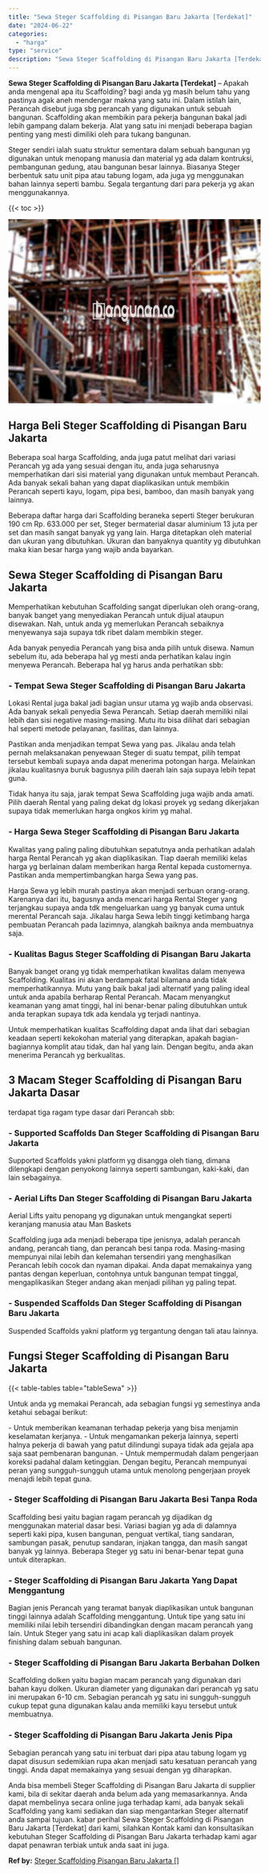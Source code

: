 ```yaml
---
title: "Sewa Steger Scaffolding di Pisangan Baru Jakarta [Terdekat]"
date: "2024-06-22"
categories: 
  - "harga"
type: "service"
description: "Sewa Steger Scaffolding di Pisangan Baru Jakarta [Terdekat]. Anda bisa membeli Steger Scaffolding di Pisangan Baru Jakarta di supplier kami, bila di sekitar..."
---
```


**Sewa Steger Scaffolding di Pisangan Baru Jakarta \[Terdekat\]** – Apakah anda mengenal apa itu Scaffolding? bagi anda yg masih belum tahu yang pastinya agak aneh mendengar makna yang satu ini. Dalam istilah lain, Perancah disebut juga sbg perancah yang digunakan untuk sebuah bangunan. Scaffolding akan membikin para pekerja bangunan bakal jadi lebih gampang dalam bekerja. Alat yang satu ini menjadi beberapa bagian penting yang mesti dimiliki oleh para tukang bangunan.

Steger sendiri ialah suatu struktur sementara dalam sebuah bangunan yg digunakan untuk menopang manusia dan material yg ada dalam kontruksi, pembangunan gedung, atau bangunan besar lainnya. Biasanya Steger berbentuk satu unit pipa atau tabung logam, ada juga yg menggunakan bahan lainnya seperti bambu. Segala tergantung dari para pekerja yg akan menggunakannya.

{{< toc >}}

![Sewa Steger Scaffolding di Pisangan Baru Jakarta [Terdekat]](/images/sewa-scaffolding-steger-10.png)

## Harga Beli Steger Scaffolding di Pisangan Baru Jakarta

Beberapa soal harga Scaffolding, anda juga patut melihat dari variasi Perancah yg ada yang sesuai dengan itu, anda juga seharusnya memperhatikan dari sisi material yang digunakan untuk membaut Perancah. Ada banyak sekali bahan yang dapat diaplikasikan untuk membikin Perancah seperti kayu, logam, pipa besi, bamboo, dan masih banyak yang lainnya.

Beberapa daftar harga dari Scaffolding beraneka seperti Steger berukuran 190 cm Rp. 633.000 per set, Steger bermaterial dasar aluminium 13 juta per set dan masih sangat banyak yg yang lain. Harga ditetapkan oleh material dan ukuran yang dibutuhkan. Ukuran dan banyaknya quantity yg dibutuhkan maka kian besar harga yang wajib anda bayarkan.

## Sewa Steger Scaffolding di Pisangan Baru Jakarta

Memperhatikan kebutuhan Scaffolding sangat diperlukan oleh orang-orang, banyak banget yang menyediakan Perancah untuk dijual ataupun disewakan. Nah, untuk anda yg memerlukan Perancah sebaiknya menyewanya saja supaya tdk ribet dalam membikin steger.

Ada banyak penyedia Perancah yang bisa anda pilih untuk disewa. Namun sebelum itu, ada beberapa hal yg mesti anda perhatikan kalau ingin menyewa Perancah. Beberapa hal yg harus anda perhatikan sbb:

### \- Tempat Sewa Steger Scaffolding di Pisangan Baru Jakarta

Lokasi Rental juga bakal jadi bagian unsur utama yg wajib anda observasi. Ada banyak sekali penyedia Sewa Perancah. Setiap daerah memiliki nilai lebih dan sisi negative masing-masing. Mutu itu bisa dilihat dari sebagian hal seperti metode pelayanan, fasilitas, dan lainnya.

Pastikan anda menjadikan tempat Sewa yang pas. Jikalau anda telah pernah melaksanakan penyewaan Steger di suatu tempat, pilih tempat tersebut kembali supaya anda dapat menerima potongan harga. Melainkan jikalau kualitasnya buruk bagusnya pilih daerah lain saja supaya lebih tepat guna.

Tidak hanya itu saja, jarak tempat Sewa Scaffolding juga wajib anda amati. Pilih daerah Rental yang paling dekat dg lokasi proyek yg sedang dikerjakan supaya tidak memerlukan harga ongkos kirim yg mahal.

### \- Harga Sewa Steger Scaffolding di Pisangan Baru Jakarta

Kwalitas yang paling paling dibutuhkan sepatutnya anda perhatikan adalah harga Rental Perancah yg akan diaplikasikan. Tiap daerah memiliki kelas harga yg berlainan dalam memberikan harga Rental kepada customernya. Pastikan anda mempertimbangkan harga Sewa yang pas.

Harga Sewa yg lebih murah pastinya akan menjadi serbuan orang-orang. Karenanya dari itu, bagusnya anda mencari harga Rental Steger yang terjangkau supaya anda tdk mengeluarkan uang yg banyak cuma untuk merental Perancah saja. Jikalau harga Sewa lebih tinggi ketimbang harga pembuatan Perancah pada lazimnya, alangkah baiknya anda membuatnya saja.

### \- Kualitas Bagus Steger Scaffolding di Pisangan Baru Jakarta

Banyak banget orang yg tidak memperhatikan kwalitas dalam menyewa Scaffolding. Kualitas ini akan berdampak fatal bilamana anda tidak memperhatikannya. Mutu yang baik bakal jadi alternatif yang paling ideal untuk anda apabila berharap Rental Perancah. Macam menyangkut keamanan yang amat tinggi, hal ini benar-benar paling dibutuhkan untuk anda terapkan supaya tdk ada kendala yg terjadi nantinya.

Untuk memperhatikan kualitas Scaffolding dapat anda lihat dari sebagian keadaan seperti kekokohan material yang diterapkan, apakah bagian-bagiannya komplit atau tidak, dan hal yang lain. Dengan begitu, anda akan menerima Perancah yg berkualitas.

## 3 Macam Steger Scaffolding di Pisangan Baru Jakarta Dasar

terdapat tiga ragam type dasar dari Perancah sbb:

### \- Supported Scaffolds Dan Steger Scaffolding di Pisangan Baru Jakarta

Supported Scaffolds yakni platform yg disangga oleh tiang, dimana dilengkapi dengan penyokong lainnya seperti sambungan, kaki-kaki, dan lain sebagainya.

### \- Aerial Lifts Dan Steger Scaffolding di Pisangan Baru Jakarta

Aerial Lifts yaitu penopang yg digunakan untuk mengangkat seperti keranjang manusia atau Man Baskets

Scaffolding juga ada menjadi beberapa tipe jenisnya, adalah perancah andang, perancah tiang, dan perancah besi tanpa roda. Masing-masing mempunyai nilai lebih dan kelemahan tersendiri yang menghasilkan Perancah lebih cocok dan nyaman dipakai. Anda dapat memakainya yang pantas dengan keperluan, contohnya untuk bangunan tempat tinggal, mengaplikasikan Steger andang akan menjadi pilihan yg paling tepat.

### \- Suspended Scaffolds Dan Steger Scaffolding di Pisangan Baru Jakarta

Suspended Scaffolds yakni platform yg tergantung dengan tali atau lainnya.

## Fungsi Steger Scaffolding di Pisangan Baru Jakarta

{{< table-tables table="tableSewa" >}}

Untuk anda yg memakai Perancah, ada sebagian fungsi yg semestinya anda ketahui sebagai berikut:

\- Untuk memberikan keamanan terhadap pekerja yang bisa menjamin keselamatan kerjanya. - Untuk mengamankan pekerja lainnya, seperti halnya pekerja di bawah yang patut dilindungi supaya tidak ada gejala apa saja saat pembenaran bangunan. - Untuk mempermudah dalam pengerjaan koreksi padahal dalam ketinggian. Dengan begitu, Perancah mempunyai peran yang sungguh-sungguh utama untuk menolong pengerjaan proyek menajdi lebih tepat guna.

### \- Steger Scaffolding di Pisangan Baru Jakarta Besi Tanpa Roda

Scaffolding besi yaitu bagian ragam perancah yg dijadikan dg menggunakan material dasar besi. Variasi bagian yg ada di dalamnya seperti kaki pipa, kusen bangunan, penguat vertikal, tiang sandaran, sambungan pasak, penutup sandaran, injakan tangga, dan masih sangat banyak yg lainnya. Beberapa Steger yg satu ini benar-benar tepat guna untuk diterapkan.

### \- Steger Scaffolding di Pisangan Baru Jakarta Yang Dapat Menggantung

Bagian jenis Perancah yang teramat banyak diaplikasikan untuk bangunan tinggi lainnya adalah Scaffolding menggantung. Untuk tipe yang satu ini memiliki nilai lebih tersendiri dibandingkan dengan macam perancah yang lain. Untuk Steger yang satu ini acap kali diaplikasikan dalam proyek finishing dalam sebuah bangunan.

### \- Steger Scaffolding di Pisangan Baru Jakarta Berbahan Dolken

Scaffolding dolken yaitu bagian macam perancah yang digunakan dari bahan kayu dolken. Ukuran diameter yang digunakan dari perancah yg satu ini merupakan 6-10 cm. Sebagian perancah yg satu ini sungguh-sungguh cukup tepat guna digunakan kalau anda memiliki kayu tersebut untuk membuatnya.

### \- Steger Scaffolding di Pisangan Baru Jakarta Jenis Pipa

Sebagian perancah yang satu ini terbuat dari pipa atau tabung logam yg dapat disusun sedemikian rupa akan menjadi satu kesatuan perancah yang tinggi. Anda dapat memakainya yang sesuai dengan yg diharapkan.

Anda bisa membeli Steger Scaffolding di Pisangan Baru Jakarta di supplier kami, bila di sekitar daerah anda belum ada yang memasarkannya. Anda dapat membelinya secara online juga terhadap kami, ada banyak sekali Scaffolding yang kami sediakan dan siap mengantarkan Steger alternatif anda sampai tujuan. kabar perihal Sewa Steger Scaffolding di Pisangan Baru Jakarta \[Terdekat\] dari kami, silahkan Kontak kami dan konsultasikan kebutuhan Steger Scaffolding di Pisangan Baru Jakarta terhadap kami agar dapat penawran terbiak untuk anda saat ini juga.

**Ref by:** [Steger Scaffolding Pisangan Baru Jakarta []](https://id.wikipedia.org/wiki/Steger)

